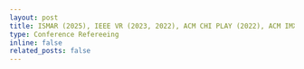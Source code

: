 ```yaml
---
layout: post
title: ISMAR (2025), IEEE VR (2023, 2022), ACM CHI PLAY (2022), ACM IMX (2025, 2024, 2023), ACM VRST (2025)
type: Conference Refereeing
inline: false
related_posts: false
---
```

